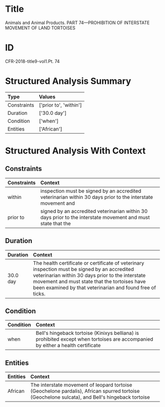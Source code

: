 # Title

 Animals and Animal Products. PART 74—PROHIBITION OF INTERSTATE MOVEMENT OF LAND TORTOISES


# ID

 CFR-2018-title9-vol1.Pt. 74


# Structured Analysis Summary

| Type        | Values                 |
|:------------|:-----------------------|
| Constraints | ['prior to', 'within'] |
| Duration    | ['30.0 day']           |
| Condition   | ['when']               |
| Entities    | ['African']            |


# Structured Analysis With Context

 


## Constraints

| Constraints   | Context                                                                                                      |
|:--------------|:-------------------------------------------------------------------------------------------------------------|
| within        | inspection must be signed by an accredited veterinarian within 30 days prior to the interstate movement and  |
| prior to      | signed by an accredited veterinarian within 30 days prior to the interstate movement and must state that the |


## Duration

| Duration   | Context                                                                                                                                                                                                                                                        |
|:-----------|:---------------------------------------------------------------------------------------------------------------------------------------------------------------------------------------------------------------------------------------------------------------|
| 30.0 day   | The health certificate or certificate of veterinary inspection must be signed by an accredited veterinarian within 30 days prior to the interstate movement and must state that the tortoises have been examined by that veterinarian and found free of ticks. |


## Condition

| Condition   | Context                                                                                                                         |
|:------------|:--------------------------------------------------------------------------------------------------------------------------------|
| when        | Bell's hingeback tortoise (Kinixys belliana) is prohibited except when tortoises are accompanied by either a health certificate |


## Entities

| Entities   | Context                                                                                                                                          |
|:-----------|:-------------------------------------------------------------------------------------------------------------------------------------------------|
| African    | The interstate movement of leopard tortoise (Geochelone pardalis),  African spurred tortoise (Geochelone sulcata), and Bell's hingeback tortoise |


